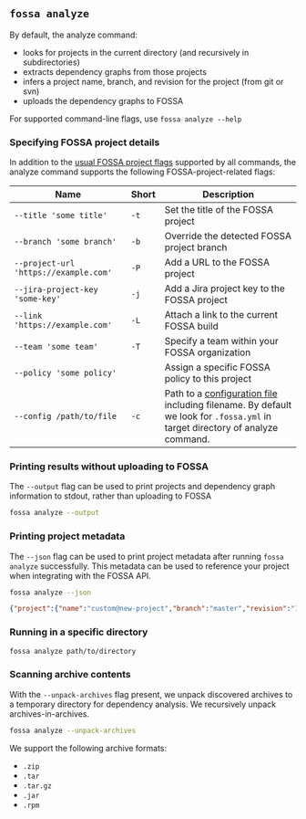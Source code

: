 ## `fossa analyze`

By default, the analyze command:

- looks for projects in the current directory (and recursively in subdirectories)
- extracts dependency graphs from those projects
- infers a project name, branch, and revision for the project (from git or svn)
- uploads the dependency graphs to FOSSA

For supported command-line flags, use `fossa analyze --help`

### Specifying FOSSA project details

In addition to the [usual FOSSA project flags](#common-fossa-project-flags) supported by all commands, the analyze command supports the following FOSSA-project-related flags:

| Name                                  | Short | Description                                                                                                                                                         |
| ------------------------------------- | ----- | ------------------------------------------------------------------------------------------------------------------------------------------------------------------- |
| `--title 'some title'`                | `-t`  | Set the title of the FOSSA project                                                                                                                                  |
| `--branch 'some branch'`              | `-b`  | Override the detected FOSSA project branch                                                                                                                          |
| `--project-url 'https://example.com'` | `-P`  | Add a URL to the FOSSA project                                                                                                                                      |
| `--jira-project-key 'some-key'`       | `-j`  | Add a Jira project key to the FOSSA project                                                                                                                         |
| `--link 'https://example.com'`        | `-L`  | Attach a link to the current FOSSA build                                                                                                                            |
| `--team 'some team'`                  | `-T`  | Specify a team within your FOSSA organization                                                                                                                       |
| `--policy 'some policy'`              |       | Assign a specific FOSSA policy to this project                                                                                                                      |
| `--config /path/to/file`              | `-c`  | Path to a [configuration file](../files/fossa-yml.md) including filename. By default we look for `.fossa.yml` in target directory of analyze command. |

### Printing results without uploading to FOSSA

The `--output` flag can be used to print projects and dependency graph information to stdout, rather than uploading to FOSSA

```sh
fossa analyze --output
```

### Printing project metadata

The `--json` flag can be used to print project metadata after running `fossa analyze` successfully. This metadata can be used to reference your project when integrating with the FOSSA API.

```sh
fossa analyze --json
```
```json
{"project":{"name":"custom@new-project","branch":"master","revision":"123","url":"https://app.fossa.com/projects/custom+<org-id>/new-project/refs/branch/master/123","id":"custom+<org-id>/new-project$123"}}
```

### Running in a specific directory

```sh
fossa analyze path/to/directory
```

### Scanning archive contents

With the `--unpack-archives` flag present, we unpack discovered archives to a temporary directory for dependency analysis. We recursively unpack archives-in-archives.

```sh
fossa analyze --unpack-archives
```

We support the following archive formats:

- `.zip`
- `.tar`
- `.tar.gz`
- `.jar`
- `.rpm`
